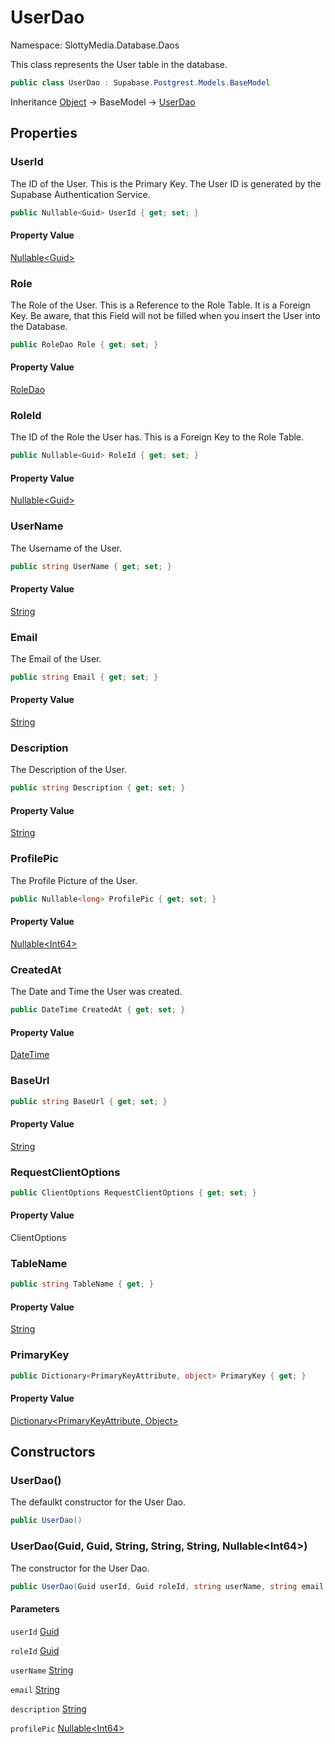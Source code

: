 # UserDao

Namespace: SlottyMedia.Database.Daos

This class represents the User table in the database.

```csharp
public class UserDao : Supabase.Postgrest.Models.BaseModel
```

Inheritance [Object](https://docs.microsoft.com/en-us/dotnet/api/system.object) → BaseModel → [UserDao](./slottymedia.database.daos.userdao.md)

## Properties

### **UserId**

The ID of the User. This is the Primary Key. The User ID is generated by the Supabase Authentication Service.

```csharp
public Nullable<Guid> UserId { get; set; }
```

#### Property Value

[Nullable&lt;Guid&gt;](https://docs.microsoft.com/en-us/dotnet/api/system.nullable-1)<br>

### **Role**

The Role of the User. This is a Reference to the Role Table. It is a Foreign Key. Be aware, that this
 Field will not be filled when you insert the User into the Database.

```csharp
public RoleDao Role { get; set; }
```

#### Property Value

[RoleDao](./slottymedia.database.daos.roledao.md)<br>

### **RoleId**

The ID of the Role the User has. This is a Foreign Key to the Role Table.

```csharp
public Nullable<Guid> RoleId { get; set; }
```

#### Property Value

[Nullable&lt;Guid&gt;](https://docs.microsoft.com/en-us/dotnet/api/system.nullable-1)<br>

### **UserName**

The Username of the User.

```csharp
public string UserName { get; set; }
```

#### Property Value

[String](https://docs.microsoft.com/en-us/dotnet/api/system.string)<br>

### **Email**

The Email of the User.

```csharp
public string Email { get; set; }
```

#### Property Value

[String](https://docs.microsoft.com/en-us/dotnet/api/system.string)<br>

### **Description**

The Description of the User.

```csharp
public string Description { get; set; }
```

#### Property Value

[String](https://docs.microsoft.com/en-us/dotnet/api/system.string)<br>

### **ProfilePic**

The Profile Picture of the User.

```csharp
public Nullable<long> ProfilePic { get; set; }
```

#### Property Value

[Nullable&lt;Int64&gt;](https://docs.microsoft.com/en-us/dotnet/api/system.nullable-1)<br>

### **CreatedAt**

The Date and Time the User was created.

```csharp
public DateTime CreatedAt { get; set; }
```

#### Property Value

[DateTime](https://docs.microsoft.com/en-us/dotnet/api/system.datetime)<br>

### **BaseUrl**

```csharp
public string BaseUrl { get; set; }
```

#### Property Value

[String](https://docs.microsoft.com/en-us/dotnet/api/system.string)<br>

### **RequestClientOptions**

```csharp
public ClientOptions RequestClientOptions { get; set; }
```

#### Property Value

ClientOptions<br>

### **TableName**

```csharp
public string TableName { get; }
```

#### Property Value

[String](https://docs.microsoft.com/en-us/dotnet/api/system.string)<br>

### **PrimaryKey**

```csharp
public Dictionary<PrimaryKeyAttribute, object> PrimaryKey { get; }
```

#### Property Value

[Dictionary&lt;PrimaryKeyAttribute, Object&gt;](https://docs.microsoft.com/en-us/dotnet/api/system.collections.generic.dictionary-2)<br>

## Constructors

### **UserDao()**

The defaulkt constructor for the User Dao.

```csharp
public UserDao()
```

### **UserDao(Guid, Guid, String, String, String, Nullable&lt;Int64&gt;)**

The constructor for the User Dao.

```csharp
public UserDao(Guid userId, Guid roleId, string userName, string email, string description, Nullable<long> profilePic)
```

#### Parameters

`userId` [Guid](https://docs.microsoft.com/en-us/dotnet/api/system.guid)<br>

`roleId` [Guid](https://docs.microsoft.com/en-us/dotnet/api/system.guid)<br>

`userName` [String](https://docs.microsoft.com/en-us/dotnet/api/system.string)<br>

`email` [String](https://docs.microsoft.com/en-us/dotnet/api/system.string)<br>

`description` [String](https://docs.microsoft.com/en-us/dotnet/api/system.string)<br>

`profilePic` [Nullable&lt;Int64&gt;](https://docs.microsoft.com/en-us/dotnet/api/system.nullable-1)<br>
